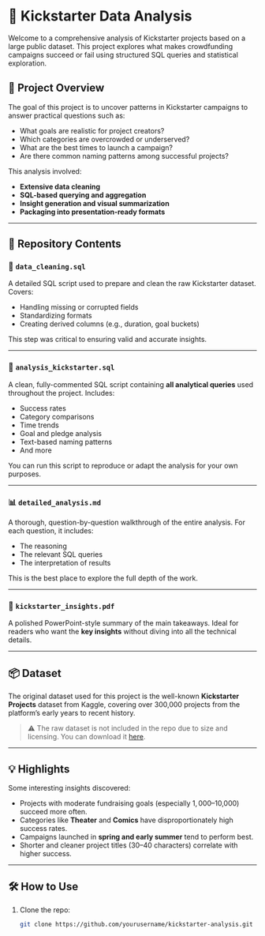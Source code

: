 # 🎯 Kickstarter Data Analysis

Welcome to a comprehensive analysis of Kickstarter projects based on a large public dataset. This project explores what makes crowdfunding campaigns succeed or fail using structured SQL queries and statistical exploration.

## 📌 Project Overview

The goal of this project is to uncover patterns in Kickstarter campaigns to answer practical questions such as:
- What goals are realistic for project creators?
- Which categories are overcrowded or underserved?
- What are the best times to launch a campaign?
- Are there common naming patterns among successful projects?

This analysis involved:
- **Extensive data cleaning**
- **SQL-based querying and aggregation**
- **Insight generation and visual summarization**
- **Packaging into presentation-ready formats**

---

## 📁 Repository Contents

### 🧹 `data_cleaning.sql`
A detailed SQL script used to prepare and clean the raw Kickstarter dataset. Covers:
- Handling missing or corrupted fields
- Standardizing formats
- Creating derived columns (e.g., duration, goal buckets)

This step was critical to ensuring valid and accurate insights.

---

### 🧠 `analysis_kickstarter.sql`
A clean, fully-commented SQL script containing **all analytical queries** used throughout the project. Includes:
- Success rates
- Category comparisons
- Time trends
- Goal and pledge analysis
- Text-based naming patterns
- And more

You can run this script to reproduce or adapt the analysis for your own purposes.

---

### 📊 `detailed_analysis.md`
A thorough, question-by-question walkthrough of the entire analysis. For each question, it includes:
- The reasoning
- The relevant SQL queries
- The interpretation of results

This is the best place to explore the full depth of the work.

---

### 📎 `kickstarter_insights.pdf`
A polished PowerPoint-style summary of the main takeaways. Ideal for readers who want the **key insights** without diving into all the technical details.

---


## 📦 Dataset

The original dataset used for this project is the well-known **Kickstarter Projects** dataset from Kaggle, covering over 300,000 projects from the platform’s early years to recent history.

> ⚠️ The raw dataset is not included in the repo due to size and licensing. You can download it [here](https://www.kaggle.com/datasets/kemical/kickstarter-projects).

---

## 💡 Highlights

Some interesting insights discovered:
- Projects with moderate fundraising goals (especially $1,000–$10,000) succeed more often.
- Categories like **Theater** and **Comics** have disproportionately high success rates.
- Campaigns launched in **spring and early summer** tend to perform best.
- Shorter and cleaner project titles (30–40 characters) correlate with higher success.

---

## 🛠️ How to Use

1. Clone the repo:
   ```bash
   git clone https://github.com/yourusername/kickstarter-analysis.git
